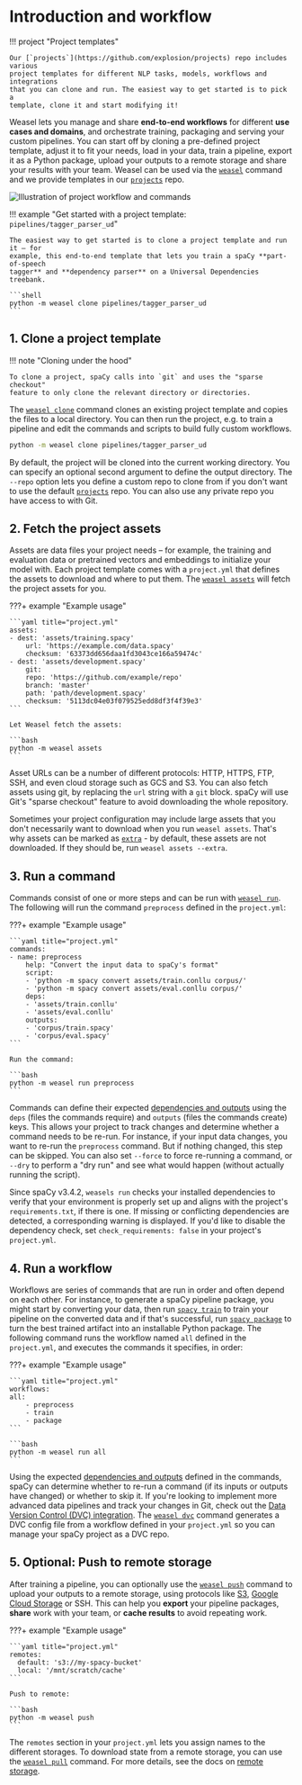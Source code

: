 # Introduction and workflow

!!! project "Project templates"

    Our [`projects`](https://github.com/explosion/projects) repo includes various
    project templates for different NLP tasks, models, workflows and integrations
    that you can clone and run. The easiest way to get started is to pick a
    template, clone it and start modifying it!

Weasel lets you manage and share **end-to-end workflows** for
different **use cases and domains**, and orchestrate training, packaging and
serving your custom pipelines. You can start off by cloning a pre-defined
project template, adjust it to fit your needs, load in your data, train a
pipeline, export it as a Python package, upload your outputs to a remote storage
and share your results with your team. Weasel can be used via the
[`weasel`](../cli.md) command and we provide templates in our
[`projects`](https://github.com/explosion/projects) repo.

![Illustration of project workflow and commands](/assets/images/projects.svg)

!!! example "Get started with a project template: `pipelines/tagger_parser_ud`"

    The easiest way to get started is to clone a project template and run it – for
    example, this end-to-end template that lets you train a spaCy **part-of-speech
    tagger** and **dependency parser** on a Universal Dependencies treebank.

    ```shell
    python -m weasel clone pipelines/tagger_parser_ud
    ```

<!-- Weasel makes it easy to integrate with many other **awesome tools** in
the data science and machine learning ecosystem to track and manage your data
and experiments, iterate on demos and prototypes and ship your models into
production.

<Grid narrow cols={3}>
  <Integration title="DVC" logo="dvc" url="#dvc">
    Manage and version your data
  </Integration>
  <Integration title="Prodigy" logo="prodigy" url="#prodigy">
    Create labelled training data
  </Integration>
  <Integration title="Streamlit" logo="streamlit" url="#streamlit">
    Visualize and demo your pipelines
  </Integration>
  <Integration title="FastAPI" logo="fastapi" url="#fastapi">
    Serve your models and host APIs
  </Integration>
  <Integration title="Ray" logo="ray" url="#ray">
    Distributed and parallel training
  </Integration>
  <Integration title="Weights &amp; Biases" logo="wandb" url="#wandb">
    Track your experiments and results
  </Integration>
  <Integration
    title="Hugging Face Hub"
    logo="huggingface_hub"
    url="#huggingface_hub"
  >
    Upload your pipelines to the Hugging Face Hub
  </Integration>
</Grid> -->

## 1. Clone a project template

!!! note "Cloning under the hood"

    To clone a project, spaCy calls into `git` and uses the "sparse checkout"
    feature to only clone the relevant directory or directories.

The [`weasel clone`](../cli.md#clone) command clones an existing
project template and copies the files to a local directory. You can then run the
project, e.g. to train a pipeline and edit the commands and scripts to build
fully custom workflows.

```bash
python -m weasel clone pipelines/tagger_parser_ud
```

By default, the project will be cloned into the current working directory. You
can specify an optional second argument to define the output directory. The
`--repo` option lets you define a custom repo to clone from if you don't want to
use the default [`projects`](https://github.com/explosion/projects) repo. You can
also use any private repo you have access to with Git.

## 2. Fetch the project assets

Assets are data files your project needs – for example, the training and
evaluation data or pretrained vectors and embeddings to initialize your model
with. Each project template comes with a `project.yml` that defines the assets
to download and where to put them. The [`weasel assets`](../cli.md#run)
will fetch the project assets for you.

???+ example "Example usage"

    ```yaml title="project.yml"
    assets:
    - dest: 'assets/training.spacy'
        url: 'https://example.com/data.spacy'
        checksum: '63373dd656daa1fd3043ce166a59474c'
    - dest: 'assets/development.spacy'
        git:
        repo: 'https://github.com/example/repo'
        branch: 'master'
        path: 'path/development.spacy'
        checksum: '5113dc04e03f079525edd8df3f4f39e3'
    ```

    Let Weasel fetch the assets:

    ```bash
    python -m weasel assets
    ```

Asset URLs can be a number of different protocols: HTTP, HTTPS, FTP, SSH, and
even cloud storage such as GCS and S3. You can also fetch assets using git, by
replacing the `url` string with a `git` block. spaCy will use Git's "sparse
checkout" feature to avoid downloading the whole repository.

Sometimes your project configuration may include large assets that you don't
necessarily want to download when you run `weasel assets`. That's why
assets can be marked as [`extra`](#data-assets-url) - by default, these assets
are not downloaded. If they should be, run `weasel assets --extra`.

## 3. Run a command

Commands consist of one or more steps and can be run with
[`weasel run`](../cli.md#run). The following will run the command
`preprocess` defined in the `project.yml`:

???+ example "Example usage"

    ```yaml title="project.yml"
    commands:
    - name: preprocess
        help: "Convert the input data to spaCy's format"
        script:
        - 'python -m spacy convert assets/train.conllu corpus/'
        - 'python -m spacy convert assets/eval.conllu corpus/'
        deps:
        - 'assets/train.conllu'
        - 'assets/eval.conllu'
        outputs:
        - 'corpus/train.spacy'
        - 'corpus/eval.spacy'
    ```

    Run the command:

    ```bash
    python -m weasel run preprocess
    ```

Commands can define their expected [dependencies and outputs](#deps-outputs)
using the `deps` (files the commands require) and `outputs` (files the commands
create) keys. This allows your project to track changes and determine whether a
command needs to be re-run. For instance, if your input data changes, you want
to re-run the `preprocess` command. But if nothing changed, this step can be
skipped. You can also set `--force` to force re-running a command, or `--dry` to
perform a "dry run" and see what would happen (without actually running the
script).

Since spaCy v3.4.2, `weasels run` checks your installed dependencies to
verify that your environment is properly set up and aligns with the project's
`requirements.txt`, if there is one. If missing or conflicting dependencies are
detected, a corresponding warning is displayed. If you'd like to disable the
dependency check, set `check_requirements: false` in your project's
`project.yml`.

## 4. Run a workflow

Workflows are series of commands that are run in order and often depend on each
other. For instance, to generate a spaCy pipeline package, you might start by
converting your data, then run [`spacy train`](https://spacy.io/api/cli#train) to train your
pipeline on the converted data and if that's successful, run
[`spacy package`](https://spacy.io/api/cli#package) to turn the best trained artifact into an
installable Python package. The following command runs the workflow named `all`
defined in the `project.yml`, and executes the commands it specifies, in order:

???+ example "Example usage"

    ```yaml title="project.yml"
    workflows:
    all:
        - preprocess
        - train
        - package
    ```

    ```bash
    python -m weasel run all
    ```

Using the expected [dependencies and outputs](./directory-and-assets.md#dependencies-and-outputs) defined in the
commands, spaCy can determine whether to re-run a command (if its inputs or
outputs have changed) or whether to skip it. If you're looking to implement more
advanced data pipelines and track your changes in Git, check out the
[Data Version Control (DVC) integration](./integrations.md#data-version-control-dvc). The
[`weasel dvc`](../cli.md#dvc) command generates a DVC config file
from a workflow defined in your `project.yml` so you can manage your spaCy
project as a DVC repo.

## 5. Optional: Push to remote storage

After training a pipeline, you can optionally use the
[`weasel push`](../cli.md#push) command to upload your outputs to
a remote storage, using protocols like [S3](https://aws.amazon.com/s3/),
[Google Cloud Storage](https://cloud.google.com/storage) or SSH. This can help
you **export** your pipeline packages, **share** work with your team, or **cache
results** to avoid repeating work.

???+ example "Example usage"

    ```yaml title="project.yml"
    remotes:
      default: 's3://my-spacy-bucket'
      local: '/mnt/scratch/cache'
    ```

    Push to remote:

    ```bash
    python -m weasel push
    ```

The `remotes` section in your `project.yml` lets you assign names to the
different storages. To download state from a remote storage, you can use the
[`weasel pull`](../cli.md#pull) command. For more details, see the
docs on [remote storage](./remote-storage.md).
